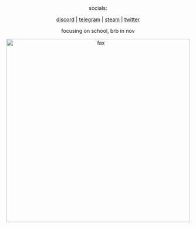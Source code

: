 <p align="center">  
  <img src="https://cdn.discordapp.com/attachments/631162287968747550/762808835546808360/line.gif" alt="fax" width="1000" height="1">
</p>
<p align="center">
    socials:
<p align="center"> 
    <a href="https://discord.com/users/343735638085861377">discord</a>
    |
    <a href="https://t.me/purelxw">telegram</a>
    |
    <a href="https://steamcommunity.com/id/Purelxw">steam</a>
    |
    <a href="https://twitter.com/purelxw">twitter</a>
</p>

<p align="center">
    focusing on school, brb in nov
  
<p align="center">  
  <img src="https://cdn.discordapp.com/attachments/631162287968747550/763166787696590898/unknown.png" alt="fax" width="500" height="500">
</p>

<p align="center">  
  <img src="https://cdn.discordapp.com/attachments/631162287968747550/762808835546808360/line.gif" alt="fax" width="1000" height="1">
</p>
